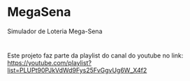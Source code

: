 # MegaSena
Simulador de Loteria Mega-Sena
#
Este projeto faz parte da playlist do canal do youtube no link: https://youtube.com/playlist?list=PLUPt90PJkVdWd9Fys25FvGgvUg6W_X4f2
